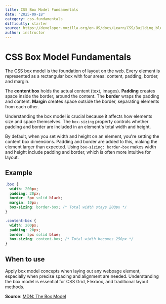 ```yaml
---
title: CSS Box Model Fundamentals
date: "2025-09-18"
category: css-fundamentals
difficulty: starter
source: https://developer.mozilla.org/en-US/docs/Learn/CSS/Building_blocks/The_box_model
author: instructor
---
```


# CSS Box Model Fundamentals

The CSS box model is the foundation of layout on the web. Every element is represented as a rectangular box with four areas: content, padding, border, and margin.

The **content box** holds the actual content (text, images). **Padding** creates space inside the border, around the content. The **border** wraps the padding and content. **Margin** creates space outside the border, separating elements from each other.

Understanding the box model is crucial because it affects how elements size and space themselves. The `box-sizing` property controls whether padding and border are included in an element's total width and height.

By default, when you set width and height on an element, you're setting the content box dimensions. Padding and border are added to this, making the element larger than expected. Using `box-sizing: border-box` makes width and height include padding and border, which is often more intuitive for layout.

## Example

```css
.box {
  width: 200px;
  padding: 20px;
  border: 5px solid black;
  margin: 10px;
  box-sizing: border-box; /* Total width stays 200px */
}

.content-box {
  width: 200px;
  padding: 20px;
  border: 5px solid blue;
  box-sizing: content-box; /* Total width becomes 250px */
}
```

## When to use

Apply box model concepts when laying out any webpage element, especially when precise spacing and alignment are needed. Understanding the box model is essential for CSS Grid, Flexbox, and traditional layout methods.

**Source**: [MDN: The Box Model](https://developer.mozilla.org/en-US/docs/Learn/CSS/Building_blocks/The_box_model)
